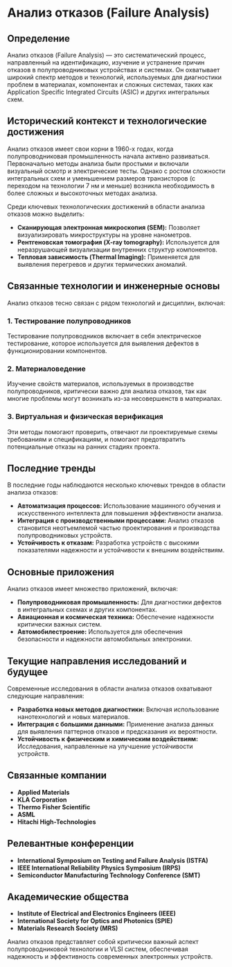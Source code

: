 # Анализ отказов (Failure Analysis)

## Определение

Анализ отказов (Failure Analysis) — это систематический процесс, направленный на идентификацию, изучение и устранение причин отказов в полупроводниковых устройствах и системах. Он охватывает широкий спектр методов и технологий, используемых для диагностики проблем в материалах, компонентах и сложных системах, таких как Application Specific Integrated Circuits (ASIC) и других интегральных схем.

## Исторический контекст и технологические достижения

Анализ отказов имеет свои корни в 1960-х годах, когда полупроводниковая промышленность начала активно развиваться. Первоначально методы анализа были простыми и включали визуальный осмотр и электрические тесты. Однако с ростом сложности интегральных схем и уменьшением размеров транзисторов (с переходом на технологии 7 нм и меньше) возникла необходимость в более сложных и высокоточных методах анализа.

Среди ключевых технологических достижений в области анализа отказов можно выделить:

- **Сканирующая электронная микроскопия (SEM):** Позволяет визуализировать микроструктуры на уровне нанометров.
- **Рентгеновская томография (X-ray tomography):** Используется для неразрушающей визуализации внутренних структур компонентов.
- **Тепловая зависимость (Thermal Imaging):** Применяется для выявления перегревов и других термических аномалий.

## Связанные технологии и инженерные основы

Анализ отказов тесно связан с рядом технологий и дисциплин, включая:

### 1. Тестирование полупроводников

Тестирование полупроводников включает в себя электрическое тестирование, которое используется для выявления дефектов в функционировании компонентов.

### 2. Материаловедение

Изучение свойств материалов, используемых в производстве полупроводников, критически важно для анализа отказов, так как многие проблемы могут возникать из-за несовершенств в материалах.

### 3. Виртуальная и физическая верификация

Эти методы помогают проверить, отвечают ли проектируемые схемы требованиям и спецификациям, и помогают предотвратить потенциальные отказы на ранних стадиях проекта.

## Последние тренды

В последние годы наблюдаются несколько ключевых трендов в области анализа отказов:

- **Автоматизация процессов:** Использование машинного обучения и искусственного интеллекта для повышения эффективности анализа.
- **Интеграция с производственными процессами:** Анализ отказов становится неотъемлемой частью проектирования и производства полупроводниковых устройств.
- **Устойчивость к отказам:** Разработка устройств с высокими показателями надежности и устойчивости к внешним воздействиям.

## Основные приложения

Анализ отказов имеет множество приложений, включая:

- **Полупроводниковая промышленность:** Для диагностики дефектов в интегральных схемах и других компонентах.
- **Авиационная и космическая техника:** Обеспечение надежности критически важных систем.
- **Автомобилестроение:** Используется для обеспечения безопасности и надежности автомобильных электроники.

## Текущие направления исследований и будущее

Современные исследования в области анализа отказов охватывают следующие направления:

- **Разработка новых методов диагностики:** Включая использование нанотехнологий и новых материалов.
- **Интеграция с большими данными:** Применение анализа данных для выявления паттернов отказов и предсказания их вероятности.
- **Устойчивость к физическим и химическим воздействиям:** Исследования, направленные на улучшение устойчивости устройств.

## Связанные компании

- **Applied Materials**
- **KLA Corporation**
- **Thermo Fisher Scientific**
- **ASML**
- **Hitachi High-Technologies**

## Релевантные конференции

- **International Symposium on Testing and Failure Analysis (ISTFA)**
- **IEEE International Reliability Physics Symposium (IRPS)**
- **Semiconductor Manufacturing Technology Conference (SMT)**

## Академические общества

- **Institute of Electrical and Electronics Engineers (IEEE)**
- **International Society for Optics and Photonics (SPIE)**
- **Materials Research Society (MRS)**

Анализ отказов представляет собой критически важный аспект полупроводниковой технологии и VLSI систем, обеспечивая надежность и эффективность современных электронных устройств.